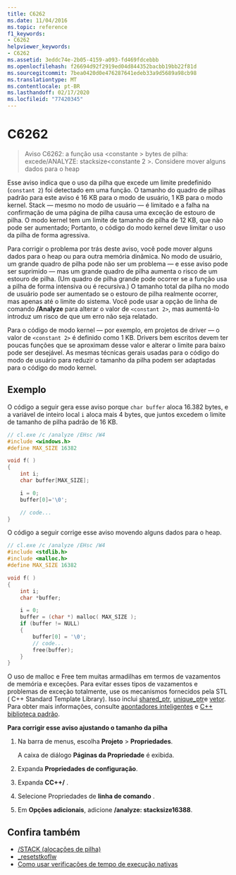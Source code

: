 ```yaml
---
title: C6262
ms.date: 11/04/2016
ms.topic: reference
f1_keywords:
- C6262
helpviewer_keywords:
- C6262
ms.assetid: 3eddc74e-2b05-4159-a093-fd469fdcebbb
ms.openlocfilehash: f26694d92f2919ed04d844352bacbb19bb22f81d
ms.sourcegitcommit: 7bea0420d0e476287641edeb33a9d5689a98cb98
ms.translationtype: MT
ms.contentlocale: pt-BR
ms.lasthandoff: 02/17/2020
ms.locfileid: "77420345"
---
```

# <a name="c6262"></a>C6262

> Aviso C6262: a função usa \<constante > bytes de pilha: excede/ANALYZE: stacksize\<constante 2 >. Considere mover alguns dados para o heap

Esse aviso indica que o uso da pilha que excede um limite predefinido (`constant 2`) foi detectado em uma função. O tamanho do quadro de pilhas padrão para este aviso é 16 KB para o modo de usuário, 1 KB para o modo kernel. Stack — mesmo no modo de usuário — é limitado e a falha na confirmação de uma página de pilha causa uma exceção de estouro de pilha. O modo kernel tem um limite de tamanho de pilha de 12 KB, que não pode ser aumentado; Portanto, o código do modo kernel deve limitar o uso da pilha de forma agressiva.

Para corrigir o problema por trás deste aviso, você pode mover alguns dados para o heap ou para outra memória dinâmica.  No modo de usuário, um grande quadro de pilha pode não ser um problema — e esse aviso pode ser suprimido — mas um grande quadro de pilha aumenta o risco de um estouro de pilha. (Um quadro de pilha grande pode ocorrer se a função usa a pilha de forma intensiva ou é recursiva.) O tamanho total da pilha no modo de usuário pode ser aumentado se o estouro de pilha realmente ocorrer, mas apenas até o limite do sistema.  Você pode usar a opção de linha de comando **/Analyze** para alterar o valor de `<constant 2>`, mas aumentá-lo introduz um risco de que um erro não seja relatado.

Para o código de modo kernel — por exemplo, em projetos de driver — o valor de `<constant 2>` é definido como 1 KB. Drivers bem escritos devem ter poucas funções que se aproximam desse valor e alterar o limite para baixo pode ser desejável.  As mesmas técnicas gerais usadas para o código do modo de usuário para reduzir o tamanho da pilha podem ser adaptadas para o código do modo kernel.

## <a name="example"></a>Exemplo

O código a seguir gera esse aviso porque `char buffer` aloca 16.382 bytes, e a variável de inteiro local `i` aloca mais 4 bytes, que juntos excedem o limite de tamanho de pilha padrão de 16 KB.

```cpp
// cl.exe /c /analyze /EHsc /W4
#include <windows.h>
#define MAX_SIZE 16382

void f( )
{
    int i;
    char buffer[MAX_SIZE];

    i = 0;
    buffer[0]='\0';

    // code...
}
```

O código a seguir corrige esse aviso movendo alguns dados para o heap.

```cpp
// cl.exe /c /analyze /EHsc /W4
#include <stdlib.h>
#include <malloc.h>
#define MAX_SIZE 16382

void f( )
{
    int i;
    char *buffer;

    i = 0;
    buffer = (char *) malloc( MAX_SIZE );
    if (buffer != NULL)
    {
        buffer[0] = '\0';
        // code...
        free(buffer);
    }
}
```

O uso de malloc e Free tem muitas armadilhas em termos de vazamentos de memória e exceções. Para evitar esses tipos de vazamentos e problemas de exceção totalmente, use os mecanismos fornecidos pela STL ( C++ Standard Template Library). Isso inclui [shared_ptr](/cpp/standard-library/shared-ptr-class), [unique_ptr](/cpp/standard-library/unique-ptr-class)e [vetor](/cpp/standard-library/vector). Para obter mais informações, consulte [apontadores inteligentes](/cpp/cpp/smart-pointers-modern-cpp) e [ C++ biblioteca padrão](/cpp/standard-library/cpp-standard-library-reference).

**Para corrigir esse aviso ajustando o tamanho da pilha**

1. Na barra de menus, escolha **Projeto** > **Propriedades**.

     A caixa de diálogo **Páginas da Propriedade** é exibida.

2. Expanda **Propriedades de configuração**.

3. Expanda **CC++/** .

4. Selecione Propriedades de **linha de comando** .

5. Em **Opções adicionais**, adicione **/analyze: stacksize16388**.

## <a name="see-also"></a>Confira também

- [/STACK (alocações de pilha)](/cpp/build/reference/stack-stack-allocations)
- [_resetstkoflw](/cpp/c-runtime-library/reference/resetstkoflw)
- [Como usar verificações de tempo de execução nativas](/visualstudio/debugger/how-to-use-native-run-time-checks)
